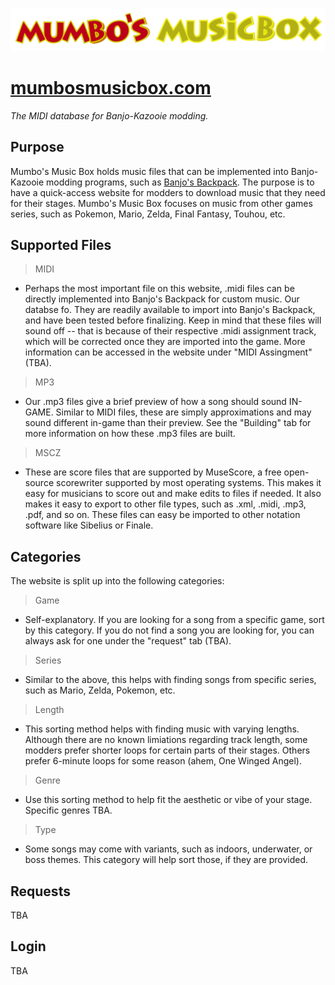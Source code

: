 ![Mumbo's Musix Box](images/mmb_banner.png)

# [mumbosmusicbox.com](http://mumbosmusicbox.com)
_The MIDI database for Banjo-Kazooie modding._

## Purpose
Mumbo's Music Box holds music files that can be implemented into Banjo-Kazooie modding programs, such as [Banjo's Backpack](https://github.com/banjobackpack/Banjo-s-Backpack). The purpose is to have a quick-access website for modders to download music that they need for their stages. Mumbo's Music Box focuses on music from other games series, such as Pokemon, Mario, Zelda, Final Fantasy, Touhou, etc.

## Supported Files
> MIDI
* Perhaps the most important file on this website, .midi files can be directly implemented into Banjo's Backpack for custom music. Our databse fo. They are readily available to import into Banjo's Backpack, and have been tested before finalizing. Keep in mind that these files will sound off -- that is because of their respective .midi assignment track, which will be corrected once they are imported into the game. More information can be accessed in the website under "MIDI Assingment" (TBA).

> MP3
* Our .mp3 files give a brief preview of how a song should sound IN-GAME. Similar to MIDI files, these are simply approximations and may sound different in-game than their preview. See the "Building" tab for more information on how these .mp3 files are built.

> MSCZ
* These are score files that are supported by MuseScore, a free open-source scorewriter supported by most operating systems. This makes it easy for musicians to score out and make edits to files if needed. It also makes it easy to export to other file types, such as .xml, .midi, .mp3, .pdf, and so on. These files can easy be imported to other notation software like Sibelius or Finale.

## Categories
The website is split up into the following categories:
> Game
* Self-explanatory. If you are looking for a song from a specific game, sort by this category. If you do not find a song you are looking for, you can always ask for one under the "request" tab (TBA).

> Series
* Similar to the above, this helps with finding songs from specific series, such as Mario, Zelda, Pokemon, etc.

> Length
* This sorting method helps with finding music with varying lengths. Although there are no known limiations regarding track length, some modders prefer shorter loops for certain parts of their stages. Others prefer 6-minute loops for some reason (ahem, One Winged Angel).

> Genre
* Use this sorting method to help fit the aesthetic or vibe of your stage. Specific genres TBA.

> Type
* Some songs may come with variants, such as indoors, underwater, or boss themes. This category will help sort those, if they are provided. 

## Requests
TBA

## Login
TBA
